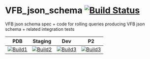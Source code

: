 # VFB_json_schema [![Build Status](https://travis-ci.org/VirtualFlyBrain/VFB_json_schema.svg?branch=master)](https://travis-ci.org/VirtualFlyBrain/VFB_json_schema)

VFB json schema spec + code for rolling queries producing VFB json schema + related integration tests

| PDB | Staging  | Dev  | P2 |
|-------------------|-------------------|-------------------| --- |
| [![Build1][1]][6] | [![Build2][2]][6] | [![Build3][3]][6] | [![Build3][4]][6]

[1]: https://travis-matrix-badges.herokuapp.com/repos/VirtualFlyBrain/VFB_json_schema/branches/master/1
[2]: https://travis-matrix-badges.herokuapp.com/repos/VirtualFlyBrain/VFB_json_schema/branches/master/2
[3]: https://travis-matrix-badges.herokuapp.com/repos/VirtualFlyBrain/VFB_json_schema/branches/master/3
[4]: https://travis-matrix-badges.herokuapp.com/repos/VirtualFlyBrain/VFB_json_schema/branches/master/4
[6]: https://travis-ci.org/VirtualFlyBrain/VFB_json_schema
